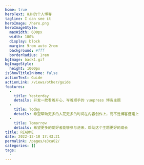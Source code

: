 ```yaml
---
home: true
heroText: HJH的个人博客
tagline: I can see it
heroImage: /hero.png
heroImageStyle: 
  maxWidth: 600px
  width: 100%
  display: block
  margin: 9rem auto 2rem
  background: #fff
  borderRadius: 1rem
bgImage: back1.gif
bgImageStyle: 
  height: 1000px
isShowTitleInHome: false
actionText: Guide
actionLink: /views/other/guide
features: 
  - 
    title: Yesterday
    details: 开发一款看着开心、写着顺手的 vuepress 博客主题
  - 
    title: Today
    details: 希望帮助更多的人花更多的时间在内容创作上，而不是博客搭建上
  - 
    title: Tomorrow
    details: 希望更多的爱好者能够参与进来，帮助这个主题更好的成长
title: README
date: 2022-12-10 17:43:21
permalink: /pages/e3ca02/
categories: []
tags: 
  - 
---
```


<style>
.anchor-down {
  display: block;
  margin: 12rem auto 0;
  bottom: 45px;
  width: 20px;
  height: 20px;
  font-size: 34px;
  text-align: center;
  animation: bounce-in 5s 3s infinite;
  position: absolute;
  left: 50%;
  bottom: 30%;
  margin-left: -10px;
  cursor: pointer;
}
@-webkit-keyframes bounce-in{
  0%{transform:translateY(0)}
  20%{transform:translateY(0)}
  50%{transform:translateY(-20px)}
  80%{transform:translateY(0)}
  to{transform:translateY(0)}
}
.anchor-down::before {
  content: "";
  width: 20px;
  height: 20px;
  display: block;
  border-right: 3px solid #fff;
  border-top: 3px solid #fff;
  transform: rotate(135deg);
  position: absolute;
  bottom: 10px;
}
.anchor-down::after {
  content: "";
  width: 20px;
  height: 20px;
  display: block;
  border-right: 3px solid #fff;
  border-top: 3px solid #fff;
  transform: rotate(135deg);
}
</style>

<script>
export default {
  mounted () {
    const ifJanchor = document.getElementById("JanchorDown"); 
    ifJanchor && ifJanchor.parentNode.removeChild(ifJanchor);
    let a = document.createElement('a');
    a.id = 'JanchorDown';
    a.className = 'anchor-down';
    document.getElementsByClassName('hero')[0].append(a);
    let targetA = document.getElementById("JanchorDown");
    targetA.addEventListener('click', e => { // 添加点击事件
      this.scrollFn();
    })
  },

  methods: {
    scrollFn() {
      const windowH = document.getElementsByClassName('hero')[0].clientHeight; // 获取窗口高度
      document.documentElement.scrollTop = windowH; // 滚动条滚动到指定位置
    }
  }
}
</script>

